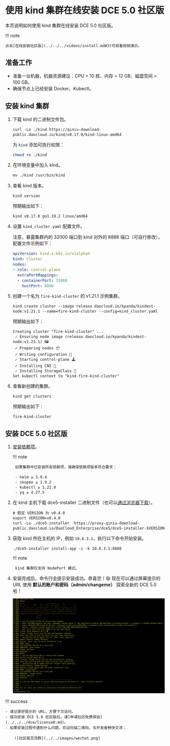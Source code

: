 # 使用 kind 集群在线安装 DCE 5.0 社区版

本页说明如何使用 kind 集群在线安装 DCE 5.0 社区版。

!!! note

    点击[在线安装社区版](../../../videos/install.md#3)可观看视频演示。

## 准备工作

- 准备一台机器，机器资源建议：CPU > 10 核、内存 > 12 GB、磁盘空间 > 100 GB。
- 确保节点上已经安装 Docker、Kubectl。

## 安装 kind 集群

1. 下载 kind 的二进制文件包。

    ```shell
    curl -Lo ./kind https://qiniu-download-public.daocloud.io/kind/v0.17.0/kind-linux-amd64
    ```

    为 `kind` 添加可执行权限：

    ```bash
    chmod +x ./kind
    ```

1. 在环境变量中加入 kind。

    ```bash
    mv ./kind /usr/bin/kind
    ```

1. 查看 kind 版本。

    ```shell
    kind version
    ```

    预期输出如下：

    ```console
    kind v0.17.0 go1.19.2 linux/amd64
    ```

1. 设置 `kind_cluster.yaml` 配置文件。

    注意，暴露集群内的 32000 端口到 kind 对外的 8888 端口（可自行修改），配置文件示例如下：

    ```yaml
    apiVersion: kind.x-k8s.io/v1alpha4
    kind: Cluster
    nodes:
    - role: control-plane
      extraPortMappings:
      - containerPort: 32088
        hostPort: 8888
    ```

1. 创建一个名为 `fire-kind-cluster` 的 v1.21.1 示例集群。

    ```shell
    kind create cluster --image release.daocloud.io/kpanda/kindest-node:v1.21.1 --name=fire-kind-cluster --config=kind_cluster.yaml 
    ```

    预期输出如下：

    ```console
    Creating cluster "fire-kind-cluster" ...
     ✓ Ensuring node image (release.daocloud.io/kpanda/kindest-node:v1.21.1) 🖼 
     ✓ Preparing nodes 📦  
     ✓ Writing configuration 📜 
     ✓ Starting control-plane 🕹️ 
     ✓ Installing CNI 🔌 
     ✓ Installing StorageClass 💾 
    Set kubectl context to "kind-fire-kind-cluster"
    ```

1. 查看新创建的集群。

    ```shell
    kind get clusters
    ```

    预期输出如下：

    ```console
    fire-kind-cluster
    ```

## 安装 DCE 5.0 社区版

1. [安装依赖项](../../install-tools.md)。

    !!! note

        如果集群中已安装所有依赖项，请确保依赖项版本符合要求：
    
        - helm ≥ 3.9.4
        - skopeo ≥ 1.9.2
        - kubectl ≥ 1.22.0
        - yq ≥ 4.27.5


1. 在 kind 主机下载 dce5-installer 二进制文件（也可以[通过浏览器下载](../../../download/dce5.md)）。

    ```shell
    # 假定 VERSION 为 v0.4.0
    export VERSION=v0.4.0
    curl -Lo ./dce5-installer  https://proxy-qiniu-download-public.daocloud.io/DaoCloud_Enterprise/dce5/dce5-installer-$VERSION
    ```

1. 获取 kind 所在主机的 IP，例如 `10.6.3.1`，执行以下命令开始安装。

    ```shell
    ./dce5-installer install-app -z -k 10.6.3.1:8888
    ```

    !!! note

        kind 集群仅支持 NodePort 模式。

1. 安装完成后，命令行会提示安装成功。恭喜您！:smile: 现在可以通过屏幕提示的 URL 使用 **默认的账户和密码（admin/changeme）** 探索全新的 DCE 5.0 啦！

    ![安装成功](../../images/success.png)

!!! success

    - 请记录好提示的 URL，方便下次访问。
    - 成功安装 DCE 5.0 社区版后，请[申请社区免费体验](../../../dce/license0.md)。
    - 如果安装过程中遇到什么问题，欢迎扫描二维码，与开发者畅快交流：
    
        ![社区版交流群](../../images/wechat.png)
